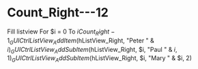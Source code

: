 # Count_Right---12
 Fill listview For $i = 0 To $iCount_Right - 1     _GUICtrlListView_AddItem($hListView_Right, "Peter " &amp; $i)     _GUICtrlListView_AddSubItem($hListView_Right, $i, "Paul " &amp; $i, 1)     _GUICtrlListView_AddSubItem($hListView_Right, $i, "Mary " &amp; $i, 2)
